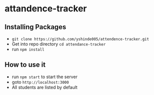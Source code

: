 # attandence-tracker

## Installing Packages

- `git clone https://github.com/yshinde005/attendence-tracker.git`
- Get into repo directory `cd attendance-tracker`
- run `npm install`

## How to use it

- run `npm start` to start the server
- goto `http://localhost:3000`
- All students are listed by default
